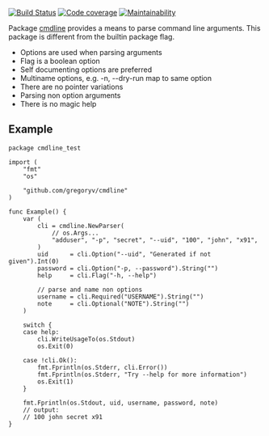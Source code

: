 <!-- Generated by package_test.go, DO NOT EDIT! -->

[![Build Status](https://travis-ci.org/gregoryv/cmdline.svg?branch=master)](https://travis-ci.org/gregoryv/cmdline)
[![Code coverage](https://codecov.io/gh/gregoryv/cmdline/branch/master/graph/badge.svg)](https://codecov.io/gh/gregoryv/cmdline)
[![Maintainability](https://api.codeclimate.com/v1/badges/3dbee57c607ffec60702/maintainability)](https://codeclimate.com/github/gregoryv/cmdlinemaintainability)


Package [cmdline](https://pkg.go.dev/pkg/github.com/gregoryv/cmdline) provides a means to parse command line arguments.
This package is different from the builtin package flag.
- Options are used when parsing arguments
- Flag is a boolean option
- Self documenting options are preferred
- Multiname options, e.g. -n, --dry-run map to same option
- There are no pointer variations
- Parsing non option arguments
- There is no magic help

## Example

    package cmdline_test
    
    import (
    	"fmt"
    	"os"
    
    	"github.com/gregoryv/cmdline"
    )
    
    func Example() {
    	var (
    		cli = cmdline.NewParser(
    			// os.Args...
    			"adduser", "-p", "secret", "--uid", "100", "john", "x91",
    		)
    		uid      = cli.Option("--uid", "Generated if not given").Int(0)
    		password = cli.Option("-p, --password").String("")
    		help     = cli.Flag("-h, --help")
    
    		// parse and name non options
    		username = cli.Required("USERNAME").String("")
    		note     = cli.Optional("NOTE").String("")
    	)
    
    	switch {
    	case help:
    		cli.WriteUsageTo(os.Stdout)
    		os.Exit(0)
    
    	case !cli.Ok():
    		fmt.Fprintln(os.Stderr, cli.Error())
    		fmt.Fprintln(os.Stderr, "Try --help for more information")
    		os.Exit(1)
    	}
    
    	fmt.Fprintln(os.Stdout, uid, username, password, note)
    	// output:
    	// 100 john secret x91
    }
    

